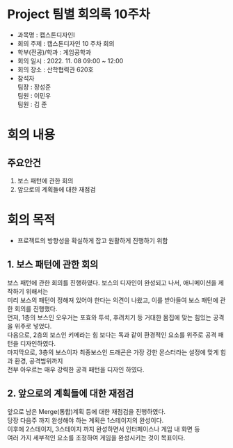 Project 팀별 회의록 10주차
========

- 과목명 : 캡스톤디자인Ⅰ
- 회의 주제 : 캡스톤디자인 10 주차 회의
- 학부(전공)/학과 : 게임공학과
- 회의 일시 : 2022. 11. 08  09:00 ~ 12:00
- 회의 장소 : 산학협력관 620호
- 참석자  
  팀장 : 장성준  
  팀원 : 이민우  
  팀원 : 김 준  

# 회의 내용

주요안건
------
1. 보스 패턴에 관한 회의
2. 앞으로의 계획들에 대한 재점검

# 회의 목적
- 프로젝트의 방향성을 확실하게 잡고 원활하게 진행하기 위함  

## 1. 보스 패턴에 관한 회의  

보스 패턴에 관한 회의를 진행하였다. 보스의 디자인이 완성되고 나서, 애니메이션을 제작하기 위해서는  
미리 보스의 패턴이 정해져 있어야 한다는 의견이 나왔고, 이를 받아들여 보스 패턴에 관한 회의를 진행했다.  
먼저, 1층의 보스인 오우거는 포효와 투석, 후려치기 등 거대한 몸집에 맞는 힘있는 공격을 위주로 넣었다.  
다음으로, 2층의 보스인 키메라는 힘 보다는 독과 같이 환경적인 요소를 위주로 공격 패턴을 디자인하였다.  
마지막으로, 3층의 보스이자 최종보스인 드래곤은 가장 강한 몬스터라는 설정에 맞게 힘과 환경, 공격범위까지  
전부 아우르는 매우 강력한 공격 패턴을 디자인 하였다.  

## 2. 앞으로의 계획들에 대한 재점검  

앞으로 남은 Merge(통합)계획 등에 대한 재점검을 진행하였다.  
당장 다음주 까지 완성해야 하는 계획은 1스테이지의 완성이다.  
이후에 2스테이지, 3스테이지 까지 완성하면서 인터페이스나 게임 내 화면 등  
여러 가지 세부적인 요소를 조정하여 게임을 완성시키는 것이 목표이다.  
